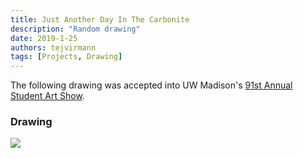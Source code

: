 ```yaml
---
title: Just Another Day In The Carbonite
description: "Random drawing"
date: 2019-1-25
authors: tejvirmann
tags: [Projects, Drawing]
---
```


The following drawing was accepted into UW Madison's [91st Annual Student Art Show](https://terraceviews.org/behind-the-art-91st-annual-student-art-show/). 

### Drawing

![](https://firebasestorage.googleapis.com/v0/b/tejvir-website.appspot.com/o/Carbonite%2Fcarbonite.jpg?alt=media&token=d93d7be5-1e2b-4b19-b637-6214ccd93fa3)


